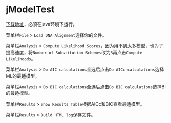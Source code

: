 # jModelTest

[下载地址][4]，必须在java环境下运行。

菜单栏`File` > `Load DNA Alignment`选择你的文件。

菜单栏`Analysis` > `Compute Likelihood Scores`，因为用不到太多模型，也为了提高速度，将`Number of Substitution Schemes`改为`3`再点击`Compute Likelihoods`。

菜单栏`Analysis` > `Do AIC calculations`全选后点击`Do AICc calculations`选择ML的最适模型。

菜单栏`Analysis` > `Do BIC calculations`全选后点击`Do BIC calculations`选择BI的最适模型。

菜单栏`Results` > `Show Results Table`根据AICc和BIC查看最适模型。

菜单栏`Results` > `Build HTML log`保存文件。


  [4]: https://github.com/ddarriba/jmodeltest2
